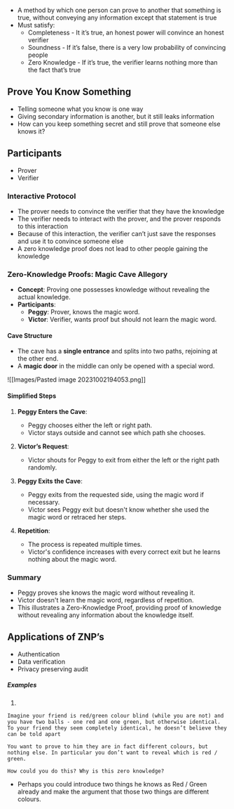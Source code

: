 - A method by which one person can prove to another that something is true, without conveying any information except that statement is true
- Must satisfy:
	- Completeness - It it’s true, an honest power will convince an honest verifier
	- Soundness - If it’s false, there is a very low probability of convincing people
	- Zero Knowledge - If it’s true, the verifier learns nothing more than the fact that’s true

## Prove You Know Something
- Telling someone what you know is one way
- Giving secondary information is another, but it still leaks information
- How can you keep something secret and still prove that someone else knows it?

## Participants
- Prover
- Verifier

### Interactive Protocol
- The prover needs to convince the verifier that they have the knowledge
- The verifier needs to interact with the prover, and the prover responds to this interaction
- Because of this interaction, the verifier can’t just save the responses and use it to convince someone else
- A zero knowledge proof does not lead to other people gaining the knowledge

### Zero-Knowledge Proofs: Magic Cave Allegory

- **Concept**: Proving one possesses knowledge without revealing the actual knowledge.
- **Participants**:
  - **Peggy**: Prover, knows the magic word.
  - **Victor**: Verifier, wants proof but should not learn the magic word.
#### Cave Structure
- The cave has a **single entrance** and splits into two paths, rejoining at the other end.
- A **magic door** in the middle can only be opened with a special word.

![[Images/Pasted image 20231002194053.png]]
#### Simplified Steps
1. **Peggy Enters the Cave**:
   - Peggy chooses either the left or right path.
   - Victor stays outside and cannot see which path she chooses.

2. **Victor’s Request**:
   - Victor shouts for Peggy to exit from either the left or the right path randomly.

3. **Peggy Exits the Cave**:
   - Peggy exits from the requested side, using the magic word if necessary.
   - Victor sees Peggy exit but doesn't know whether she used the magic word or retraced her steps.

4. **Repetition**:
   - The process is repeated multiple times.
   - Victor's confidence increases with every correct exit but he learns nothing about the magic word.

### Summary
- Peggy proves she knows the magic word without revealing it.
- Victor doesn't learn the magic word, regardless of repetition.
- This illustrates a Zero-Knowledge Proof, providing proof of knowledge without revealing any information about the knowledge itself.

## Applications of ZNP’s
- Authentication
- Data verification
- Privacy preserving audit

##### Examples

1.
```
Imagine your friend is red/green colour blind (while you are not) and you have two balls - one red and one green, but otherwise identical. To your friend they seem completely identical, he doesn’t believe they can be told apart

You want to prove to him they are in fact different colours, but nothing else. In particular you don’t want to reveal which is red / green.

How could you do this? Why is this zero knowledge?
```

- Perhaps you could introduce two things he knows as Red / Green already and make the argument that those two things are different colours. 